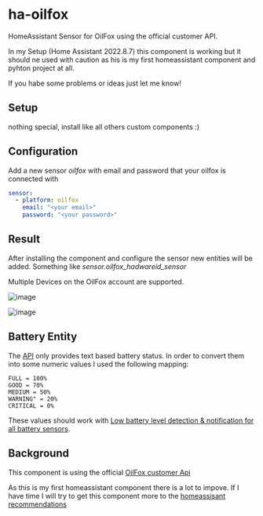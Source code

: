 # ha-oilfox
HomeAssistant Sensor for OilFox using the official customer API.

In my Setup (Home Assistant 2022.8.7) this component is working but it should ne used with caution as his is my first homeassistant component and pyhton project at all. 

If you habe some problems or ideas just let me know!

## Setup
nothing special, install like all others custom components :)

## Configuration
Add a new sensor *oilfox* with email and password that your oilfox is connected with 
```yaml
sensor: 
  - platform: oilfox
    email: "<your email>"
    password: "<your password>"
```
## Result
After installing the component and configure the sensor new entities will be added. Something like *sensor.oilfox_hadwareid_sensor*

Multiple Devices on the OilFox account are supported.

  ![image](https://user-images.githubusercontent.com/10805806/164910584-723ca9ff-d8d0-43ef-b14a-e5239d1ca411.png)

  ![image](https://user-images.githubusercontent.com/10805806/164910553-02410e6b-7271-4b3f-bf0e-56485a0d3d8f.png)

## Battery Entity
The [API](https://github.com/foxinsights/customer-api/tree/main/docs/v1) only provides text based battery status. In order to convert them into some numeric values I used the following mapping:
```
FULL = 100%
GOOD = 70%
MEDIUM = 50%
WARNING" = 20%
CRITICAL = 0%
```
These values should work with [Low battery level detection & notification for all battery sensors](https://community.home-assistant.io/t/low-battery-level-detection-notification-for-all-battery-sensors/258664).

## Background
This component is using the official [OilFox customer Api](https://github.com/foxinsights/customer-api)

As this is my first homeassistant component there is a lot to impove. If I have time I will try to get this component more to the [homeassisant recommendations](https://developers.home-assistant.io/docs/creating_component_code_review/)
